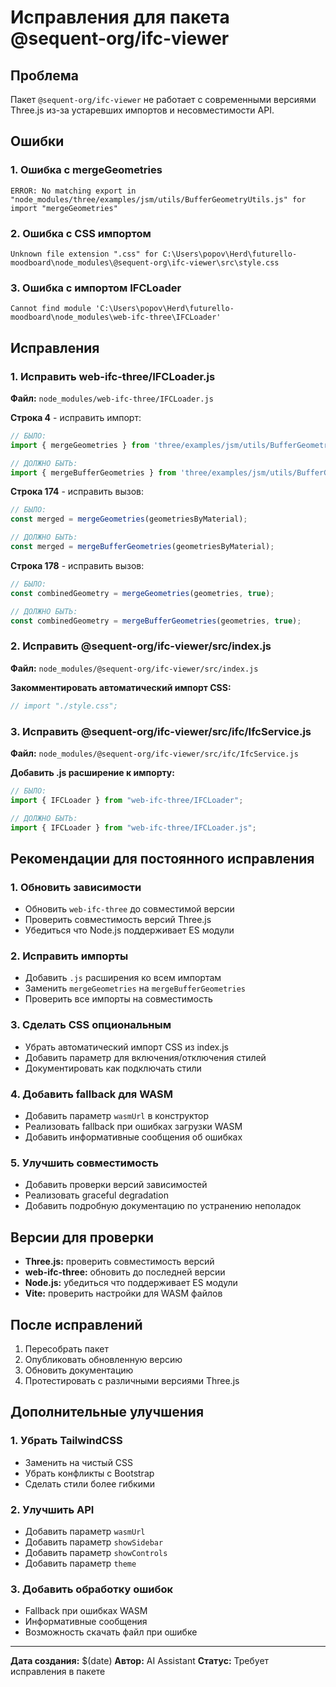 # Исправления для пакета @sequent-org/ifc-viewer

## Проблема

Пакет `@sequent-org/ifc-viewer` не работает с современными версиями Three.js из-за устаревших импортов и несовместимости API.

## Ошибки

### 1. Ошибка с mergeGeometries
```
ERROR: No matching export in "node_modules/three/examples/jsm/utils/BufferGeometryUtils.js" for import "mergeGeometries"
```

### 2. Ошибка с CSS импортом
```
Unknown file extension ".css" for C:\Users\popov\Herd\futurello-moodboard\node_modules\@sequent-org\ifc-viewer\src\style.css
```

### 3. Ошибка с импортом IFCLoader
```
Cannot find module 'C:\Users\popov\Herd\futurello-moodboard\node_modules\web-ifc-three\IFCLoader'
```

## Исправления

### 1. Исправить web-ifc-three/IFCLoader.js

**Файл:** `node_modules/web-ifc-three/IFCLoader.js`

**Строка 4** - исправить импорт:
```javascript
// БЫЛО:
import { mergeGeometries } from 'three/examples/jsm/utils/BufferGeometryUtils';

// ДОЛЖНО БЫТЬ:
import { mergeBufferGeometries } from 'three/examples/jsm/utils/BufferGeometryUtils.js';
```

**Строка 174** - исправить вызов:
```javascript
// БЫЛО:
const merged = mergeGeometries(geometriesByMaterial);

// ДОЛЖНО БЫТЬ:
const merged = mergeBufferGeometries(geometriesByMaterial);
```

**Строка 178** - исправить вызов:
```javascript
// БЫЛО:
const combinedGeometry = mergeGeometries(geometries, true);

// ДОЛЖНО БЫТЬ:
const combinedGeometry = mergeBufferGeometries(geometries, true);
```

### 2. Исправить @sequent-org/ifc-viewer/src/index.js

**Файл:** `node_modules/@sequent-org/ifc-viewer/src/index.js`

**Закомментировать автоматический импорт CSS:**
```javascript
// import "./style.css";
```

### 3. Исправить @sequent-org/ifc-viewer/src/ifc/IfcService.js

**Файл:** `node_modules/@sequent-org/ifc-viewer/src/ifc/IfcService.js`

**Добавить .js расширение к импорту:**
```javascript
// БЫЛО:
import { IFCLoader } from "web-ifc-three/IFCLoader";

// ДОЛЖНО БЫТЬ:
import { IFCLoader } from "web-ifc-three/IFCLoader.js";
```

## Рекомендации для постоянного исправления

### 1. Обновить зависимости
- Обновить `web-ifc-three` до совместимой версии
- Проверить совместимость версий Three.js
- Убедиться что Node.js поддерживает ES модули

### 2. Исправить импорты
- Добавить `.js` расширения ко всем импортам
- Заменить `mergeGeometries` на `mergeBufferGeometries`
- Проверить все импорты на совместимость

### 3. Сделать CSS опциональным
- Убрать автоматический импорт CSS из index.js
- Добавить параметр для включения/отключения стилей
- Документировать как подключать стили

### 4. Добавить fallback для WASM
- Добавить параметр `wasmUrl` в конструктор
- Реализовать fallback при ошибках загрузки WASM
- Добавить информативные сообщения об ошибках

### 5. Улучшить совместимость
- Добавить проверки версий зависимостей
- Реализовать graceful degradation
- Добавить подробную документацию по устранению неполадок

## Версии для проверки

- **Three.js:** проверить совместимость версий
- **web-ifc-three:** обновить до последней версии  
- **Node.js:** убедиться что поддерживает ES модули
- **Vite:** проверить настройки для WASM файлов

## После исправлений

1. Пересобрать пакет
2. Опубликовать обновленную версию
3. Обновить документацию
4. Протестировать с различными версиями Three.js

## Дополнительные улучшения

### 1. Убрать TailwindCSS
- Заменить на чистый CSS
- Убрать конфликты с Bootstrap
- Сделать стили более гибкими

### 2. Улучшить API
- Добавить параметр `wasmUrl`
- Добавить параметр `showSidebar`
- Добавить параметр `showControls`
- Добавить параметр `theme`

### 3. Добавить обработку ошибок
- Fallback при ошибках WASM
- Информативные сообщения
- Возможность скачать файл при ошибке

---

**Дата создания:** $(date)
**Автор:** AI Assistant
**Статус:** Требует исправления в пакете
